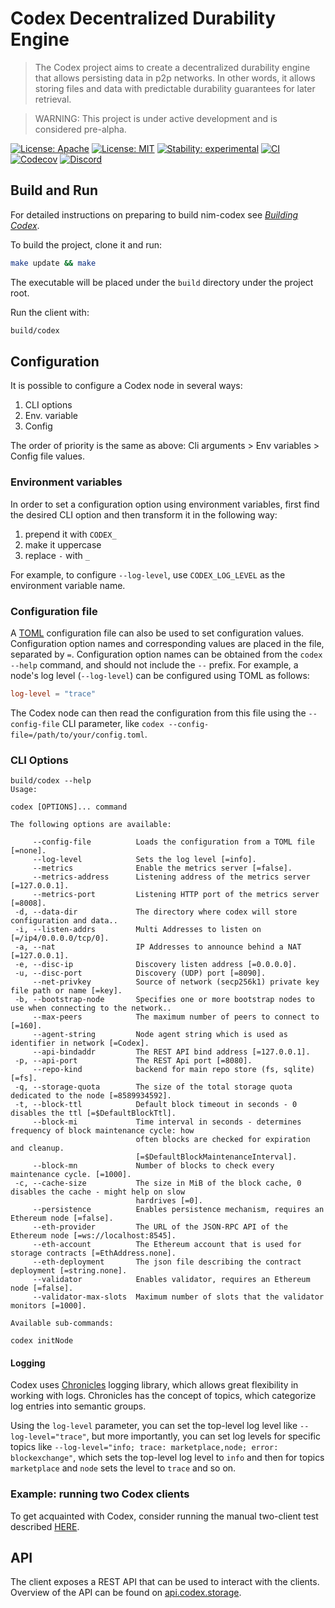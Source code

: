 # Codex Decentralized Durability Engine

> The Codex project aims to create a decentralized durability engine that allows persisting data in p2p networks. In other words, it allows storing files and data with predictable durability guarantees for later retrieval.

> WARNING: This project is under active development and is considered pre-alpha.

[![License: Apache](https://img.shields.io/badge/License-Apache%202.0-blue.svg)](https://opensource.org/licenses/Apache-2.0)
[![License: MIT](https://img.shields.io/badge/License-MIT-blue.svg)](https://opensource.org/licenses/MIT)
[![Stability: experimental](https://img.shields.io/badge/stability-experimental-orange.svg)](#stability)
[![CI](https://github.com/codex-storage/nim-codex/actions/workflows/ci.yml/badge.svg?branch=main)](https://github.com/codex-storage/nim-codex/actions?query=workflow%3ACI+branch%3Amain)
[![Codecov](https://codecov.io/gh/codex-storage/nim-codex/branch/main/graph/badge.svg?token=XFmCyPSNzW)](https://codecov.io/gh/codex-storage/nim-codex)
[![Discord](https://img.shields.io/discord/895609329053474826)](https://discord.gg/CaJTh24ddQ)


## Build and Run

For detailed instructions on preparing to build nim-codex see [*Building Codex*](BUILDING.md).

To build the project, clone it and run:

```bash
make update && make
```

The executable will be placed under the `build` directory under the project root.

Run the client with:

```bash
build/codex
```
## Configuration

It is possible to configure a Codex node in several ways:
 1. CLI options
 2. Env. variable
 3. Config

The order of priority is the same as above: Cli arguments > Env variables > Config file values.

### Environment variables

In order to set a configuration option using environment variables, first find the desired CLI option
and then transform it in the following way:

 1. prepend it with `CODEX_`
 2. make it uppercase
 3. replace `-` with `_`

For example, to configure `--log-level`, use `CODEX_LOG_LEVEL` as the environment variable name.

### Configuration file

A [TOML](https://toml.io/en/) configuration file can also be used to set configuration values. Configuration option names and corresponding values are placed in the file, separated by `=`. Configuration option names can be obtained from the `codex --help` command, and should not include the `--` prefix. For example, a node's log level (`--log-level`) can be configured using TOML as follows:

```toml
log-level = "trace"
```

The Codex node can then read the configuration from this file using the `--config-file` CLI parameter, like `codex --config-file=/path/to/your/config.toml`.

### CLI Options

```
build/codex --help
Usage:

codex [OPTIONS]... command

The following options are available:

     --config-file          Loads the configuration from a TOML file [=none].
     --log-level            Sets the log level [=info].
     --metrics              Enable the metrics server [=false].
     --metrics-address      Listening address of the metrics server [=127.0.0.1].
     --metrics-port         Listening HTTP port of the metrics server [=8008].
 -d, --data-dir             The directory where codex will store configuration and data..
 -i, --listen-addrs         Multi Addresses to listen on [=/ip4/0.0.0.0/tcp/0].
 -a, --nat                  IP Addresses to announce behind a NAT [=127.0.0.1].
 -e, --disc-ip              Discovery listen address [=0.0.0.0].
 -u, --disc-port            Discovery (UDP) port [=8090].
     --net-privkey          Source of network (secp256k1) private key file path or name [=key].
 -b, --bootstrap-node       Specifies one or more bootstrap nodes to use when connecting to the network..
     --max-peers            The maximum number of peers to connect to [=160].
     --agent-string         Node agent string which is used as identifier in network [=Codex].
     --api-bindaddr         The REST API bind address [=127.0.0.1].
 -p, --api-port             The REST Api port [=8080].
     --repo-kind            backend for main repo store (fs, sqlite) [=fs].
 -q, --storage-quota        The size of the total storage quota dedicated to the node [=8589934592].
 -t, --block-ttl            Default block timeout in seconds - 0 disables the ttl [=$DefaultBlockTtl].
     --block-mi             Time interval in seconds - determines frequency of block maintenance cycle: how
                            often blocks are checked for expiration and cleanup.
                            [=$DefaultBlockMaintenanceInterval].
     --block-mn             Number of blocks to check every maintenance cycle. [=1000].
 -c, --cache-size           The size in MiB of the block cache, 0 disables the cache - might help on slow
                            hardrives [=0].
     --persistence          Enables persistence mechanism, requires an Ethereum node [=false].
     --eth-provider         The URL of the JSON-RPC API of the Ethereum node [=ws://localhost:8545].
     --eth-account          The Ethereum account that is used for storage contracts [=EthAddress.none].
     --eth-deployment       The json file describing the contract deployment [=string.none].
     --validator            Enables validator, requires an Ethereum node [=false].
     --validator-max-slots  Maximum number of slots that the validator monitors [=1000].

Available sub-commands:

codex initNode
```

#### Logging

Codex uses [Chronicles](https://github.com/status-im/nim-chronicles) logging library, which allows great flexibility in working with logs.
Chronicles has the concept of topics, which categorize log entries into semantic groups.

Using the `log-level` parameter, you can set the top-level log level like `--log-level="trace"`, but more importantly,
you can set log levels for specific topics like `--log-level="info; trace: marketplace,node; error: blockexchange"`,
which sets the top-level log level to `info` and then for topics `marketplace` and `node` sets the level to `trace` and so on.

### Example: running two Codex clients

To get acquainted with Codex, consider running the manual two-client test described [HERE](docs/TWOCLIENTTEST.md).

## API

The client exposes a REST API that can be used to interact with the clients. Overview of the API can be found on [api.codex.storage](https://api.codex.storage).
